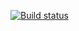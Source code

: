 [![Build status](https://ci.appveyor.com/api/projects/status/xutawn833vga0nbr?svg=true)](https://ci.appveyor.com/project/kirillgureev/automatedtesthomework2task3)